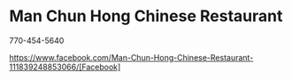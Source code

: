 # Man Chun Hong Chinese Restaurant
770-454-5640

https://www.facebook.com/Man-Chun-Hong-Chinese-Restaurant-111839248853066/[Facebook]
